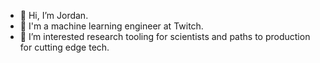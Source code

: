 - 👋 Hi, I’m Jordan.
- 👔 I'm a machine learning engineer at Twitch.
- 🔬 I’m interested research tooling for scientists and paths to production for cutting edge tech.

<!---
zhzhang/zhzhang is a ✨ special ✨ repository because its `README.md` (this file) appears on your GitHub profile.
You can click the Preview link to take a look at your changes.
--->
